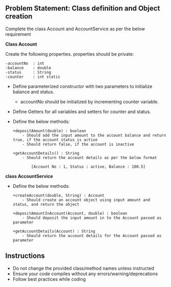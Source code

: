 ## Problem Statement: Class definition and Object creation

Complete the class Account and AccountService as per the below requirement

**Class Account**

Create the following properties. properties should be private:

    -accountNo  : int           
    -balance    : double
    -status     : String
    -counter    : int static


- Define parameterized constructor with two parameters to initialize balance and status. 
    - accountNo should be initialized by incrementing counter variable.

- Define Getters for all variables and setters for counter and status. 
     
-   Define the below methods:

        +depositAmount(double) : boolean       
            - Should add the input amount to the account balance and return true, if the account status is active
            - Should return false, if the account is inactive 

        +getAccountDetails() : String
            - Should return the account details as per the below format
       
                [Account No : 1, Status : active, Balance : 100.5]

**class AccountService**
-   Define the below methods:

        +createAccount(double, String) : Account
            - Should create an account object using input amount and status, and return the object 

        +depositAmountInAccount(Account, double) : boolean
            - Should deposit the input amount in to the Account passed as parameter 

        +getAccountDetails(Account) : String
            - Should return the account details for the Account passed as parameter

## Instructions
- Do not change the provided class/method names unless instructed
- Ensure your code compiles without any errors/warning/deprecations 
- Follow best practices while coding